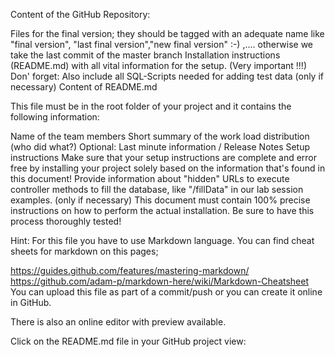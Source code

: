 Content of the GitHub Repository:

Files for the final version; they should be tagged with an adequate name like "final version", "last final version","new final version" :-) ,.... otherwise we take the last commit of the master branch
Installation instructions (README.md) with all vital information for the setup. (Very important !!!)
Don' forget: Also include all SQL-Scripts needed for adding test data (only if necessary)
Content of README.md

This file must be in the root folder of your project and it contains the following information:

Name of the team members
Short summary of the work load distribution (who did what?)
Optional: Last minute information / Release Notes
Setup instructions
Make sure that your setup instructions are complete and error free by installing your project solely based on the information that's found in this document!
Provide information about "hidden" URLs to execute controller methods to fill the database, like "/fillData" in our lab session examples. (only if necessary)
This document must contain 100% precise instructions on how to perform the actual installation. Be sure to have this process thoroughly tested!

Hint: For this file you have to use Markdown language. You can find cheat sheets for markdown on this pages;

https://guides.github.com/features/mastering-markdown/
https://github.com/adam-p/markdown-here/wiki/Markdown-Cheatsheet
You can upload this file as part of a commit/push or you can create it online in GitHub.

There is also an online editor with preview available. 

Click on the README.md file in your GitHub project view: